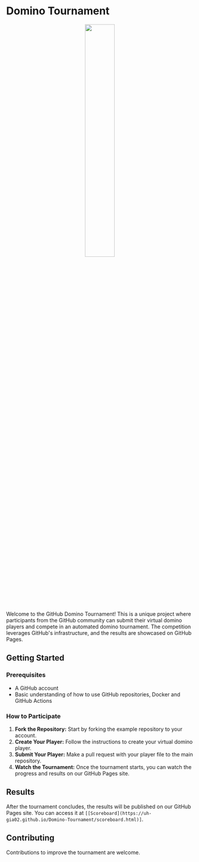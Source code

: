 # Domino Tournament

<p align="center">
  <img src="https://github.com/UH-GIA02/Domino-Tournament/blob/main/images/logo.png" width="40%" height="40%">
</p>
Welcome to the GitHub Domino Tournament! This is a unique project where participants from the GitHub community can submit their virtual domino players and compete in an automated domino tournament. The competition leverages GitHub's infrastructure, and the results are showcased on GitHub Pages.

## Getting Started

### Prerequisites

- A GitHub account
- Basic understanding of how to use GitHub repositories, Docker and GitHub Actions

### How to Participate

1. **Fork the Repository:** Start by forking the example repository to your account.
2. **Create Your Player:** Follow the instructions to create your virtual domino player.
3. **Submit Your Player:** Make a pull request with your player file to the main repository.
4. **Watch the Tournament:** Once the tournament starts, you can watch the progress and results on our GitHub Pages site.

## Results

After the tournament concludes, the results will be published on our GitHub Pages site. You can access it at `[[Scoreboard](https://uh-gia02.github.io/Domino-Tournament/scoreboard.html)]`.

## Contributing

Contributions to improve the tournament are welcome.  


